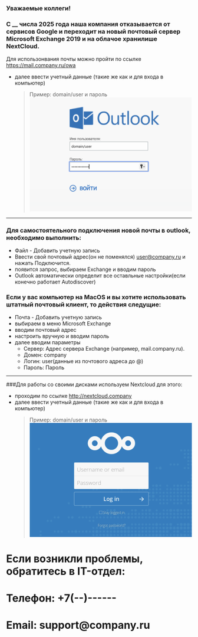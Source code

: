 
### Уважаемые коллеги!

### С __ числа 2025 года наша компания отказывается от сервисов Google и переходит на новый почтовый сервер Microsoft Exchange 2019 и на облачое хранилише NextCloud.

Для использонвания почты можно пройти по ссылке https://mail.company.ru/owa
- далее ввести учетный данные (такие же как и для входа в компьютер)
  > Пример: domain/user и пароль
![Outlook](https://github.com/VasilenkoAndrey/test_mts_work/blob/main/Outlook.png?raw=true)
---  
### Для самостоятельного подключения новой почты в outlook, необходимо выполнить:

  - Файл - Добавить учетную запись
  - Ввести свой почтовый адрес(он не поменялся) user@company.ru и нажать Подключится.
  - появится запрос, выбираем Exchange и вводим пароль
  - Outlook автоматически определит все оставльные настройки(если конечно работает Autodiscover)


### Если у вас компьютер на MacOS и вы хотите использовать штатный почтовый клиент, то действия следущие:
  - Почта - Добавить учетную запись
  - выбираем в меню Microsoft Exchange
  - вводим почтовый адрес
  - настроить вручную и вводим пароль 
  - далее вводим параметры
    - Сервер: Адрес сервера Exchange (например, mail.company.ru).
    - Домен: company
    - Логин: user(данные из почтового адреса до @)
    - Пароль: Пароль
___

###Для работы со своими дисками используем Nextcloud для этого:
- проходим по ссылке  http://nextcloud.company
- далее ввести учетный данные (такие же как и для входа в компьютер)
   > Пример: domain/user и пароль
![nextcloud](https://github.com/VasilenkoAndrey/test_mts_work/blob/main/nextcloud.png?raw=true)

# Если возникли проблемы, обратитесь в IT-отдел:

# Телефон: __+7(--)------__

# Email: __support@company.ru__

